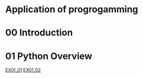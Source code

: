 # Application of progrogamming

# 00 Introduction

# 01 Python Overview
[EX01_01](EX01_01_加法器ipynb.ipynb)
[EX01_02](EX01_02_BMI計算.ipynb)
